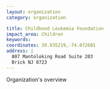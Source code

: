 ```yaml
---
layout: organization
category: organization

title: Childhood Leukemia Foundation
impact_area: Children
keywords: 
coordinates: 39.935219,-74.072601
address: |
  807 Mantoloking Road Suite 203
  Brick NJ 8723
---
```

Organization's overview
